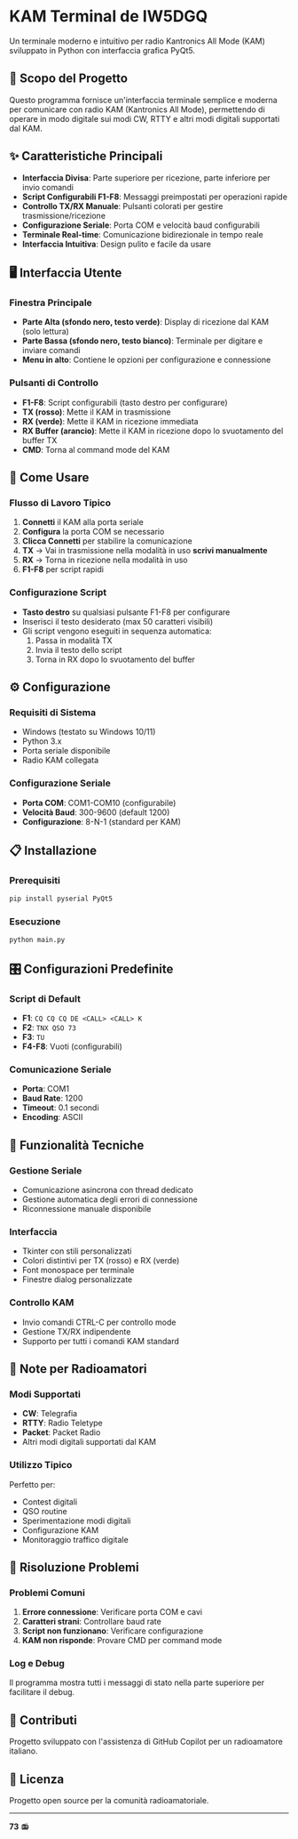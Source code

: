# KAM Terminal de IW5DGQ

Un terminale moderno e intuitivo per radio Kantronics All Mode (KAM) sviluppato in Python con interfaccia grafica PyQt5.

## 🎯 Scopo del Progetto

Questo programma fornisce un'interfaccia terminale semplice e moderna per comunicare con radio KAM (Kantronics All Mode), permettendo di operare in modo digitale sui modi CW, RTTY e altri modi digitali supportati dal KAM.

## ✨ Caratteristiche Principali

- **Interfaccia Divisa**: Parte superiore per ricezione, parte inferiore per invio comandi
- **Script Configurabili F1-F8**: Messaggi preimpostati per operazioni rapide
- **Controllo TX/RX Manuale**: Pulsanti colorati per gestire trasmissione/ricezione
- **Configurazione Seriale**: Porta COM e velocità baud configurabili
- **Terminale Real-time**: Comunicazione bidirezionale in tempo reale
- **Interfaccia Intuitiva**: Design pulito e facile da usare

## 🖥️ Interfaccia Utente

### Finestra Principale
- **Parte Alta (sfondo nero, testo verde)**: Display di ricezione dal KAM (solo lettura)
- **Parte Bassa (sfondo nero, testo bianco)**: Terminale per digitare e inviare comandi
- **Menu in alto**: Contiene le opzioni per configurazione e connessione

### Pulsanti di Controllo
- **F1-F8**: Script configurabili (tasto destro per configurare)
- **TX (rosso)**: Mette il KAM in trasmissione
- **RX (verde)**: Mette il KAM in ricezione immediata
- **RX Buffer (arancio)**: Mette il KAM in ricezione dopo lo svuotamento del buffer TX
- **CMD**: Torna al command mode del KAM

## 🚀 Come Usare

### Flusso di Lavoro Tipico
1. **Connetti** il KAM alla porta seriale
2. **Configura** la porta COM se necessario
3. **Clicca Connetti** per stabilire la comunicazione
4. **TX** → Vai in trasmissione nella modalità in uso **scrivi manualmente**
5. **RX** → Torna in ricezione nella modalità in uso
6. **F1-F8** per script rapidi 

### Configurazione Script
- **Tasto destro** su qualsiasi pulsante F1-F8 per configurare
- Inserisci il testo desiderato (max 50 caratteri visibili)
- Gli script vengono eseguiti in sequenza automatica:
  1. Passa in modalità TX
  2. Invia il testo dello script
  3. Torna in RX dopo lo svuotamento del buffer


## ⚙️ Configurazione

### Requisiti di Sistema
- Windows (testato su Windows 10/11)
- Python 3.x
- Porta seriale disponibile
- Radio KAM collegata

### Configurazione Seriale
- **Porta COM**: COM1-COM10 (configurabile)
- **Velocità Baud**: 300-9600 (default 1200)
- **Configurazione**: 8-N-1 (standard per KAM)

## 📋 Installazione

### Prerequisiti
```bash
pip install pyserial PyQt5
```

### Esecuzione
```bash
python main.py
```

## 🎛️ Configurazioni Predefinite

### Script di Default
- **F1**: `CQ CQ CQ DE <CALL> <CALL> K`
- **F2**: `TNX QSO 73`
- **F3**: `TU`
- **F4-F8**: Vuoti (configurabili)

### Comunicazione Seriale
- **Porta**: COM1
- **Baud Rate**: 1200
- **Timeout**: 0.1 secondi
- **Encoding**: ASCII

## 🔧 Funzionalità Tecniche

### Gestione Seriale
- Comunicazione asincrona con thread dedicato
- Gestione automatica degli errori di connessione
- Riconnessione manuale disponibile

### Interfaccia
- Tkinter con stili personalizzati
- Colori distintivi per TX (rosso) e RX (verde)
- Font monospace per terminale
- Finestre dialog personalizzate

### Controllo KAM
- Invio comandi CTRL-C per controllo mode
- Gestione TX/RX indipendente
- Supporto per tutti i comandi KAM standard

## 📝 Note per Radioamatori

### Modi Supportati
- **CW**: Telegrafia
- **RTTY**: Radio Teletype
- **Packet**: Packet Radio
- Altri modi digitali supportati dal KAM

### Utilizzo Tipico
Perfetto per:
- Contest digitali
- QSO routine
- Sperimentazione modi digitali
- Configurazione KAM
- Monitoraggio traffico digitale

## 🐛 Risoluzione Problemi

### Problemi Comuni
1. **Errore connessione**: Verificare porta COM e cavi
2. **Caratteri strani**: Controllare baud rate
3. **Script non funzionano**: Verificare configurazione
4. **KAM non risponde**: Provare CMD per command mode

### Log e Debug
Il programma mostra tutti i messaggi di stato nella parte superiore per facilitare il debug.

## 👥 Contributi

Progetto sviluppato con l'assistenza di GitHub Copilot per un radioamatore italiano.

## 📄 Licenza

Progetto open source per la comunità radioamatoriale.

---

**73** 📻
